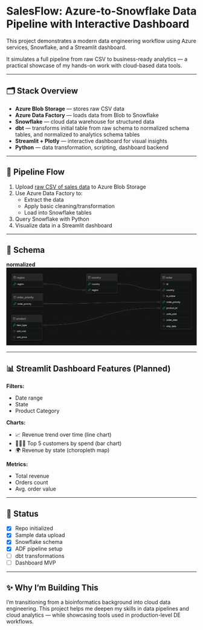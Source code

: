 # SalesFlow: Azure-to-Snowflake Data Pipeline with Interactive Dashboard

This project demonstrates a modern data engineering workflow using Azure services, Snowflake, and a Streamlit dashboard.

It simulates a full pipeline from raw CSV to business-ready analytics — a practical showcase of my hands-on work with cloud-based data tools.

---

## 🗂️ Stack Overview

- **Azure Blob Storage** — stores raw CSV data
- **Azure Data Factory** — loads data from Blob to Snowflake
- **Snowflake** — cloud data warehouse for structured data
- **dbt** — transforms initial table from raw schema to normalized schema tables, and normalized to analytics schema tables
- **Streamlit + Plotly** — interactive dashboard for visual insights
- **Python** — data transformation, scripting, dashboard backend

---

## 🔄 Pipeline Flow

1. Upload [raw CSV of sales data](https://excelbianalytics.com/wp/downloads-18-sample-csv-files-data-sets-for-testing-sales/) to Azure Blob Storage
2. Use Azure Data Factory to:
   - Extract the data
   - Apply basic cleaning/transformation
   - Load into Snowflake tables
3. Query Snowflake with Python
4. Visualize data in a Streamlit dashboard

---

## 📐 Schema

**normalized**
[![ERD schema](db_schema/ERD.png)](https://liambx.com/erd/p/github.com/malbiruk/salesflow-data-pipeline/blob/main/db_schema/normalized_schema.sql?showMode=ALL_FIELDS)

---

## 📊 Streamlit Dashboard Features (Planned)

**Filters:**
- Date range
- State
- Product Category

**Charts:**
- 📈 Revenue trend over time (line chart)
- 🧑‍🤝‍🧑 Top 5 customers by spend (bar chart)
- 🌍 Revenue by state (choropleth map)

**Metrics:**
- Total revenue
- Orders count
- Avg. order value

---

## 🚧 Status

- [x] Repo initialized
- [x] Sample data upload
- [x] Snowflake schema
- [x] ADF pipeline setup
- [ ] dbt transformations
- [ ] Dashboard MVP

---

## ✨ Why I’m Building This

I’m transitioning from a bioinformatics background into cloud data engineering. This project helps me deepen my skills in data pipelines and cloud analytics — while showcasing tools used in production-level DE workflows.
